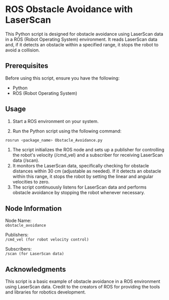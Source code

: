 # ROS Obstacle Avoidance with LaserScan

This Python script is designed for obstacle avoidance using LaserScan data in a ROS (Robot Operating System) environment. It reads LaserScan data and, if it detects an obstacle within a specified range, it stops the robot to avoid a collision.

## Prerequisites

Before using this script, ensure you have the following:

- Python
- ROS (Robot Operating System)

## Usage

1. Start a ROS environment on your system.

2. Run the Python script using the following command:

```bash
rosrun <package_name> Obstacle_Avoidance.py
```

1. The script initializes the ROS node and sets up a publisher for controlling the robot's velocity (/cmd_vel) and a subscriber for receiving LaserScan data (/scan).
2. It monitors the LaserScan data, specifically checking for obstacle distances within 30 cm (adjustable as needed). If it detects an obstacle within this range, it stops the robot by setting the linear and angular velocities to zero.
3. The script continuously listens for LaserScan data and performs obstacle avoidance by stopping the robot whenever necessary.

## Node Information
Node Name:  
`obstacle_avoidance`  

Publishers:  
`/cmd_vel (for robot velocity control)`  

Subscribers:  
`/scan (for LaserScan data)`

## Acknowledgments
This script is a basic example of obstacle avoidance in a ROS environment using LaserScan data. Credit to the creators of ROS for providing the tools and libraries for robotics development.
